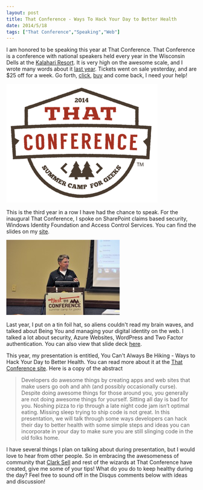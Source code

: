 ```yaml
---
layout: post
title: That Conference - Ways To Hack Your Day to Better Health
date: 2014/5/18
tags: ["That Conference","Speaking","Web"]
---
```

I am honored to be speaking this year at That Conference. That Conference is a conference with national speakers held every
year in the Wisconsin Dells at the [Kalahari Resort](http://www.kalahariresorts.com/wisconsin). It is very high on the awesome scale,
and I wrote many words about it [last year](http://www.jptacek.com/2013/05/that-conference-2013/).
Tickets went on sale yesterday, and are $25 off for a week. Go forth, [click](https://www.thatconference.com/Home/TicketRegistration),
[buy](https://www.eventbrite.com/e/that-conference-2014-tickets-7410869109) and come back, I need your help!

![That Conference Logo](thatConferenceLogo.png)

This is the third year in a row I have had the chance to speak. For
the inaugural That Conference, I spoke on SharePoint claims based security, Windows Identity Foundation and Access Control
Services. You can find the slides on my [site](http://www.jptacek.com//2012/08/that-conference-slide-deck/).

![2012 That Conference](ThatConference-1024x681-300x199.jpg)


Last year, I put on a tin foil hat, so aliens couldn't read my brain waves, and talked about Being You and managing your
digital identity on the web. I talked a lot about security, Azure Websites, WordPress and Two Factor authentication. You can also
 view that slide deck [here](http://www.jptacek.com/2013/08/2013-that-conference-presentation/).

This year, my presentation is entitled, You Can't Always Be Hiking - Ways to Hack Your Day to Better Health. You can read
more about it at the [That Conference site](https://www.thatconference.com/Sessions/Session/2271). Here is a copy of the
abstract


>Developers do awesome things by creating apps and web sites that make users go ooh and ahh (and possibly occasionally curse).
Despite doing awesome things for those around you, you generally are not doing awesome things for yourself. Sitting all day is
bad for you. Noshing pizza to rip through a late night code jam isn’t optimal eating. Missing sleep trying to ship code is
not great. In this presentation, we will talk through some ways developers can hack their day to better health with some simple steps
and ideas you can incorporate in your day to make sure you are still slinging code in the old folks home.

I have several things I plan on talking about during presentation, but I would love to hear from other people. So in
 embracing the awesomeness of community that [Clark Sell](http://www.csell.net/) and rest of the wizards at That Conference
 have created, give
 me some of your tips! What do you
do to keep healthy during the day? Feel free to sound off in the Disqus comments below with ideas and discussion!

